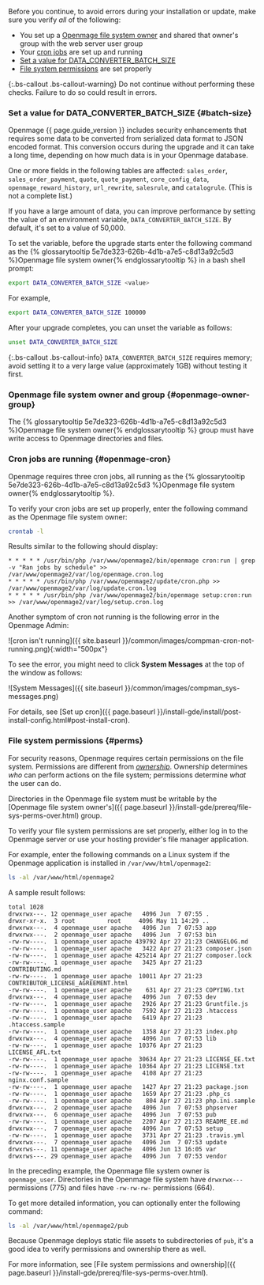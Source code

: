Before you continue, to avoid errors during your installation or update, make sure you verify *all* of the following:

*	You set up a [Openmage file system owner](#openmage-owner-group) and shared that owner's group with the web server user group
*	Your [cron jobs](#openmage-cron) are set up and running
*	[Set a value for DATA_CONVERTER_BATCH_SIZE](#batch-size)
*	[File system permissions](#perms) are set properly

{:.bs-callout .bs-callout-warning}
Do not continue without performing these checks. Failure to do so could result in errors.

### Set a value for DATA_CONVERTER_BATCH_SIZE {#batch-size}

Openmage {{ page.guide_version }} includes security enhancements that requires some data to be converted from serialized data format to JSON encoded format.
This conversion occurs during the upgrade and it can take a long time, depending on how much data is in your Openmage database.

One or more fields in the following tables are affected: `sales_order`, `sales_order_payment`, `quote`, `quote_payment`, `core_config_data`, `openmage_reward_history`, `url_rewrite`, `salesrule`, and `catalogrule`.
(This is not a complete list.)

If you have a large amount of data, you can improve performance by setting the value of an environment variable, `DATA_CONVERTER_BATCH_SIZE`.
By default, it's set to a value of 50,000.

To set the variable, before the upgrade starts enter the following command as the {% glossarytooltip 5e7de323-626b-4d1b-a7e5-c8d13a92c5d3 %}Openmage file system owner{% endglossarytooltip %} in a bash shell prompt:
```bash
export DATA_CONVERTER_BATCH_SIZE <value>
```

For example,
```bash
export DATA_CONVERTER_BATCH_SIZE 100000
```

After your upgrade completes, you can unset the variable as follows:
```bash
unset DATA_CONVERTER_BATCH_SIZE
```

{:.bs-callout .bs-callout-info}
`DATA_CONVERTER_BATCH_SIZE` requires memory; avoid setting it to a very large value (approximately 1GB) without testing it first.

### Openmage file system owner and group {#openmage-owner-group}

The {% glossarytooltip 5e7de323-626b-4d1b-a7e5-c8d13a92c5d3 %}Openmage file system owner{% endglossarytooltip %} group must have write access to Openmage directories and files.

### Cron jobs are running {#openmage-cron}

Openmage requires three cron jobs, all running as the {% glossarytooltip 5e7de323-626b-4d1b-a7e5-c8d13a92c5d3 %}Openmage file system owner{% endglossarytooltip %}.

To verify your cron jobs are set up properly, enter the following command as the Openmage file system owner:
```bash
crontab -l
```

Results similar to the following should display:

```terminal
* * * * * /usr/bin/php /var/www/openmage2/bin/openmage cron:run | grep -v "Ran jobs by schedule" >> /var/www/openmage2/var/log/openmage.cron.log
* * * * * /usr/bin/php /var/www/openmage2/update/cron.php >> /var/www/openmage2/var/log/update.cron.log
* * * * * /usr/bin/php /var/www/openmage2/bin/openmage setup:cron:run >> /var/www/openmage2/var/log/setup.cron.log
```

Another symptom of cron not running is the following error in the Openmage Admin:

![cron isn't running]({{ site.baseurl }}/common/images/compman-cron-not-running.png){:width="500px"}

To see the error, you might need to click **System Messages** at the top of the window as follows:

![System Messages]({{ site.baseurl }}/common/images/compman_sys-messages.png)

For details, see [Set up cron]({{ page.baseurl }}/install-gde/install/post-install-config.html#post-install-cron).

### File system permissions {#perms}

For security reasons, Openmage requires certain permissions on the file system. Permissions are different from [*ownership*](#openmage-owner-group).
Ownership determines *who* can perform actions on the file system; permissions determine *what* the user can do.

Directories in the Openmage file system must be writable by the [Openmage file system owner's]({{ page.baseurl }}/install-gde/prereq/file-sys-perms-over.html) group.

To verify your file system permissions are set properly, either log in to the Openmage server or use your hosting provider's file manager application.

For example, enter the following commands on a Linux system if the Openmage application is installed in `/var/www/html/openmage2`:
```bash
ls -al /var/www/html/openmage2
```

A sample result follows:

```terminal
total 1028
drwxrwx---. 12 openmage_user apache   4096 Jun  7 07:55 .
drwxr-xr-x.  3 root         root     4096 May 11 14:29 ..
drwxrwx---.  4 openmage_user apache   4096 Jun  7 07:53 app
drwxrwx---.  2 openmage_user apache   4096 Jun  7 07:53 bin
-rw-rw----.  1 openmage_user apache 439792 Apr 27 21:23 CHANGELOG.md
-rw-rw----.  1 openmage_user apache   3422 Apr 27 21:23 composer.json
-rw-rw----.  1 openmage_user apache 425214 Apr 27 21:27 composer.lock
-rw-rw----.  1 openmage_user apache   3425 Apr 27 21:23 CONTRIBUTING.md
-rw-rw----.  1 openmage_user apache  10011 Apr 27 21:23 CONTRIBUTOR_LICENSE_AGREEMENT.html
-rw-rw----.  1 openmage_user apache    631 Apr 27 21:23 COPYING.txt
drwxrwx---.  4 openmage_user apache   4096 Jun  7 07:53 dev
-rw-rw----.  1 openmage_user apache   2926 Apr 27 21:23 Gruntfile.js
-rw-rw----.  1 openmage_user apache   7592 Apr 27 21:23 .htaccess
-rw-rw----.  1 openmage_user apache   6419 Apr 27 21:23 .htaccess.sample
-rw-rw----.  1 openmage_user apache   1358 Apr 27 21:23 index.php
drwxrwx---.  4 openmage_user apache   4096 Jun  7 07:53 lib
-rw-rw----.  1 openmage_user apache  10376 Apr 27 21:23 LICENSE_AFL.txt
-rw-rw----.  1 openmage_user apache  30634 Apr 27 21:23 LICENSE_EE.txt
-rw-rw----.  1 openmage_user apache  10364 Apr 27 21:23 LICENSE.txt
-rw-rw----.  1 openmage_user apache   4108 Apr 27 21:23 nginx.conf.sample
-rw-rw----.  1 openmage_user apache   1427 Apr 27 21:23 package.json
-rw-rw----.  1 openmage_user apache   1659 Apr 27 21:23 .php_cs
-rw-rw----.  1 openmage_user apache    804 Apr 27 21:23 php.ini.sample
drwxrwx---.  2 openmage_user apache   4096 Jun  7 07:53 phpserver
drwxrwx---.  6 openmage_user apache   4096 Jun  7 07:53 pub
-rw-rw----.  1 openmage_user apache   2207 Apr 27 21:23 README_EE.md
drwxrwx---.  7 openmage_user apache   4096 Jun  7 07:53 setup
-rw-rw----.  1 openmage_user apache   3731 Apr 27 21:23 .travis.yml
drwxrwx---.  7 openmage_user apache   4096 Jun  7 07:53 update
drwxrws---. 11 openmage_user apache   4096 Jun 13 16:05 var
drwxrws---. 29 openmage_user apache   4096 Jun  7 07:53 vendor
```

In the preceding example, the Openmage file system owner is `openmage_user`.
Directories in the Openmage file system have `drwxrwx---` permissions (775) and files have `-rw-rw-rw-` permissions (664).

To get more detailed information, you can optionally enter the following command:
```bash
ls -al /var/www/html/openmage2/pub
```

Because Openmage deploys static file assets to subdirectories of `pub`, it's a good idea to verify permissions and ownership there as well.

For more information, see [File system permissions and ownership]({{ page.baseurl }}/install-gde/prereq/file-sys-perms-over.html).
